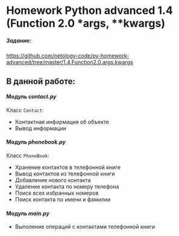 # Homework Python advanced 1.4 (Function 2.0 *args, **kwargs)

##### Задание: 
https://github.com/netology-code/py-homework-advanced/tree/master/1.4.Function2.0.args.kwargs

## В данной работе:

#### Модуль ***contact.py***
Класс ```Contact```:
* Контактная информация об объекте
* Вывод информации
 
#### Модуль ***phonebook.py***
Класс ```PhoneBook```:
* Хранение контактов в телефонной книге
* Вывод контактов из телефонной книги
* Добавление нового контакта
* Удаление контакта по номеру телефона
* Поиск всех избранных номеров
* Поиск контакта по имени и фамилии

#### Модуль ***main.py***
* Выполение операций с контактами телефонной книги